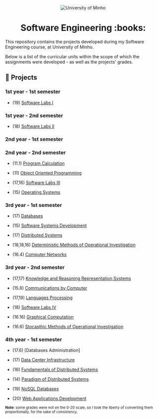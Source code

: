 <div align="center">
  <img src="https://www.eng.uminho.pt/SiteAssets/Logo.PNG" alt="University of Minho">
  <br>
</div>

<div align="center">
	<h1><strong>Software Engineering :books:</strong></h1>
</div>

This repository contains the projects developed during my Software Engineering course, at University of Minho.

Below is a list of the curricular units within the scope of which the assignments were developed - as well as the projects' grades.

## :memo: Projects

### 1st year - 1st semester

  * (19) [Software Labs I](1/Software%20Labs%20I)

### 1st year - 2nd semester

  * (18)  [Software Labs II](1/Software%20Labs%20II)

### 2nd year - 1st semester

### 2nd year - 2nd semester

  * (11.1) [Program Calculation](2/Program%20Calculation)

  * (11) [Object Oriented Programming](2/Object%20Oriented%20Programming)

  * (17,16) [Software Labs III](2/Software%20Labs%20III)

  * (15) [Operating Systems](2/Operating%20Systems)

### 3rd year - 1st semester

  * (17) [Databases](3/1st%20semester/Databases)

  * (15) [Software Systems Development](3/1st%20semester/Software%20Systems%20Development)

  * (17) [Distributed Systems](3/1st%20semester/Distributed%20Systems)

  * (18,18,16) [Deterministic Methods of Operational Investigation](3/1st%20semester/Deterministic%20Methods%20of%20Operational%20Investigation)

  * (16.4) [Computer Networks](3/1st%20semester/Computer%20Networks)


### 3rd year - 2nd semester

  * (17,17) [Knowledge and Reasoning Representation Systems](3/2nd%20semester/Knowledge%20and%20Reasoning%20Representation%20Systems)

  * (15.8) [Communications by Computer](3/2nd%20semester/Communications%20by%20Computer)

  * (17,19) [Languages Processing](3/2nd%20semester/Languages%20Processing)

  * (18) [Software Labs IV](3/2nd%20semester/Software%20Labs%20IV)

  * (16.16) [Graphical Computation](3/2nd%20semester/Graphical%20Computation)

  * (16.6) [Stocasthic Methods of Operational Investigation](3/2nd%20semester/Stocasthic%20Methods%20of%20Operational%20Investigation)

### 4th year - 1st semester

  * (17.6) [Databases Administration]

  * (17) [Data Center Infrastructure](3/2nd%20semester/Communications%20by%20Computer)

  * (16) [Fundamentals of Distributed Systems](3/2nd%20semester/Languages%20Processing)

  * (14) [Paradigm of Distributed Systems](3/2nd%20semester/Software%20Labs%20IV)

  * (19) [NoSQL Databases](3/2nd%20semester/Graphical%20Computation)

  * (20) [Web Applications Development](3/2nd%20semester/Stocasthic%20Methods%20of%20Operational%20Investigation)

<sup>**Note**: some grades were not on the 0-20 scale, so I took the liberty of converting them proportionally, for the sake of consistency.</sup>
